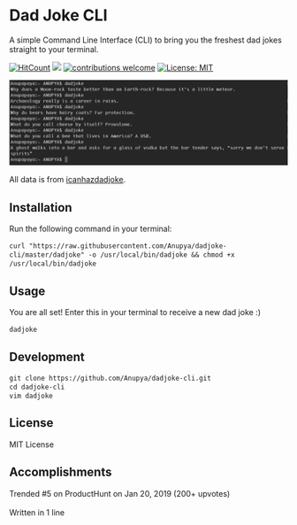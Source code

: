 # Dad Joke CLI
A simple Command Line Interface (CLI) to bring you the freshest dad jokes straight to your terminal.

[![HitCount](http://hits.dwyl.com/Anupya/dadjoke-cli.svg)](http://hits.dwyl.com/Anupya/dadjoke-cli) ![](https://img.badgesize.io/Anupya/dadjoke-cli/master/dadjoke.svg) [![contributions welcome](https://img.shields.io/badge/contributions-welcome-brightgreen.svg?style=flat)](https://github.com/dwyl/esta/issues) [![License: MIT](https://img.shields.io/badge/License-MIT-yellow.svg)](https://opensource.org/licenses/MIT)

![](https://raw.githubusercontent.com/Anupya/dadjoke-cli/master/screenshot.png)

All data is from [icanhazdadjoke](https://icanhazdadjoke.com/api).

## Installation

Run the following command in your terminal:

```
curl "https://raw.githubusercontent.com/Anupya/dadjoke-cli/master/dadjoke" -o /usr/local/bin/dadjoke && chmod +x /usr/local/bin/dadjoke
```

## Usage

You are all set! Enter this in your terminal to receive a new dad joke :)

```
dadjoke
```

## Development

```
git clone https://github.com/Anupya/dadjoke-cli.git
cd dadjoke-cli
vim dadjoke
```

## License

MIT License

## Accomplishments

Trended #5 on ProductHunt on Jan 20, 2019 (200+ upvotes) <br> </br>
Written in 1 line
